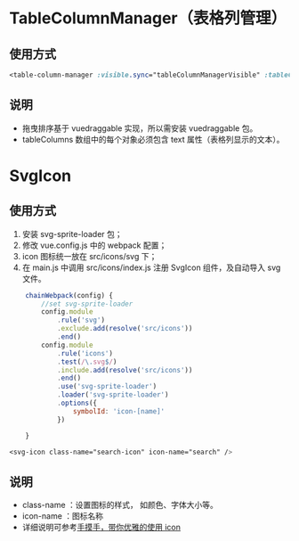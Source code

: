 # TableColumnManager（表格列管理）

## 使用方式

```css
<table-column-manager :visible.sync="tableColumnManagerVisible" :tableColumns.sync="tableColumns" />
```

## 说明

- 拖曳排序基于 vuedraggable 实现，所以需安装 vuedraggable 包。
- tableColumns 数组中的每个对象必须包含 text 属性（表格列显示的文本）。

# SvgIcon

## 使用方式

1. 安装 svg-sprite-loader 包；
2. 修改 vue.config.js 中的 webpack 配置；
3. icon 图标统一放在 src/icons/svg 下；
4. 在 main.js 中调用 src/icons/index.js 注册 SvgIcon 组件，及自动导入 svg 文件。

```js
    chainWebpack(config) {
        //set svg-sprite-loader
        config.module
            .rule('svg')
            .exclude.add(resolve('src/icons'))
            .end()
        config.module
            .rule('icons')
            .test(/\.svg$/)
            .include.add(resolve('src/icons'))
            .end()
            .use('svg-sprite-loader')
            .loader('svg-sprite-loader')
            .options({
                symbolId: 'icon-[name]'
            })

    }
```

```css
<svg-icon class-name="search-icon" icon-name="search" />
```

## 说明

- class-name ：设置图标的样式， 如颜色、字体大小等。
- icon-name ：图标名称
- 详细说明可参考[手摸手，带你优雅的使用 icon](https://juejin.im/post/59bb864b5188257e7a427c09)
